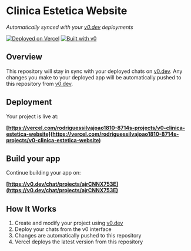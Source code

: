 # Clinica Estetica Website

*Automatically synced with your [v0.dev](https://v0.dev) deployments*

[![Deployed on Vercel](https://img.shields.io/badge/Deployed%20on-Vercel-black?style=for-the-badge&logo=vercel)](https://vercel.com/rodriguessilvajoao1810-8714s-projects/v0-clinica-estetica-website)
[![Built with v0](https://img.shields.io/badge/Built%20with-v0.dev-black?style=for-the-badge)](https://v0.dev/chat/projects/ajrCNNX753E)

## Overview

This repository will stay in sync with your deployed chats on [v0.dev](https://v0.dev).
Any changes you make to your deployed app will be automatically pushed to this repository from [v0.dev](https://v0.dev).

## Deployment

Your project is live at:

**[https://vercel.com/rodriguessilvajoao1810-8714s-projects/v0-clinica-estetica-website](https://vercel.com/rodriguessilvajoao1810-8714s-projects/v0-clinica-estetica-website)**

## Build your app

Continue building your app on:

**[https://v0.dev/chat/projects/ajrCNNX753E](https://v0.dev/chat/projects/ajrCNNX753E)**

## How It Works

1. Create and modify your project using [v0.dev](https://v0.dev)
2. Deploy your chats from the v0 interface
3. Changes are automatically pushed to this repository
4. Vercel deploys the latest version from this repository